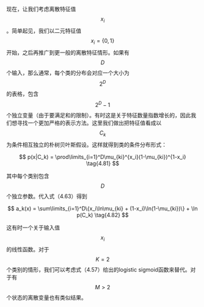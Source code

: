 现在，让我们考虑离散特征值$$ x_i $$。简单起见，我们以二元特征值$$ x_i = \{0,1\} $$开始，之后再推广到更一般的离散特征情形。如果有$$ D $$个输入，那么通常，每个类的分布会对应一个大小为$$ 2^D $$的表格，包含$$ 2^D − 1
$$个独立变量（由于要满足和的限制）。有时这是关于特征数量指数增长的，因此我们想寻找一个更加严格的表示方法。这里我们做出把特征值看成以$$ C_k $$为条件相互独立的朴树贝叶斯假设。这样就得到类的条件分布形式：

$$
p(x|C_k) = \prod\limits_{i=1}^D\mu_{ki}^{x_i}(1-\mu_{ki})^{1-x_i} \tag{4.81}
$$

其中每个类别包含$$ D $$个独立参数。代入式（4.63）得到

$$
a_k(x) = \sum\limits_{i=1}^D\{x_i\ln\mu_{ki} + (1-x_i)\ln(1-\mu_{ki})\} + \ln p(C_k) \tag{4.82}
$$

这有时一个关于输入值$$ x_i $$的线性函数。对于$$ K = 2 $$个类别的情形，我们可以考虑式（4.57）给出的logistic sigmoid函数来替代。对于有$$ M > 2 $$个状态的离散变量也有类似结果。    


